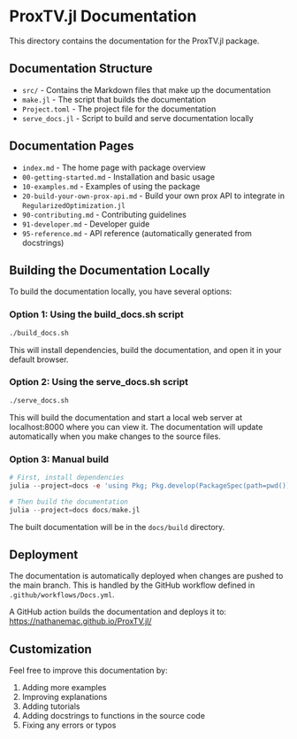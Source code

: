 # ProxTV.jl Documentation

This directory contains the documentation for the ProxTV.jl package.

## Documentation Structure

- `src/` - Contains the Markdown files that make up the documentation
- `make.jl` - The script that builds the documentation
- `Project.toml` - The project file for the documentation
- `serve_docs.jl` - Script to build and serve documentation locally

## Documentation Pages

- `index.md` - The home page with package overview
- `00-getting-started.md` - Installation and basic usage
- `10-examples.md` - Examples of using the package
- `20-build-your-own-prox-api.md` - Build your own prox API to integrate in `RegularizedOptimization.jl`
- `90-contributing.md` - Contributing guidelines
- `91-developer.md` - Developer guide
- `95-reference.md` - API reference (automatically generated from docstrings)

## Building the Documentation Locally

To build the documentation locally, you have several options:

### Option 1: Using the build_docs.sh script

```bash
./build_docs.sh
```

This will install dependencies, build the documentation, and open it in your default browser.

### Option 2: Using the serve_docs.sh script

```bash
./serve_docs.sh
```

This will build the documentation and start a local web server at localhost:8000 where you can view it. The documentation will update automatically when you make changes to the source files.

### Option 3: Manual build

```julia
# First, install dependencies
julia --project=docs -e 'using Pkg; Pkg.develop(PackageSpec(path=pwd())); Pkg.instantiate()'

# Then build the documentation
julia --project=docs docs/make.jl
```

The built documentation will be in the `docs/build` directory.

## Deployment

The documentation is automatically deployed when changes are pushed to the main branch. This is handled by the GitHub workflow defined in `.github/workflows/Docs.yml`.

A GitHub action builds the documentation and deploys it to:
<https://nathanemac.github.io/ProxTV.jl/>

## Customization

Feel free to improve this documentation by:

1. Adding more examples
2. Improving explanations
3. Adding tutorials
4. Adding docstrings to functions in the source code
5. Fixing any errors or typos
